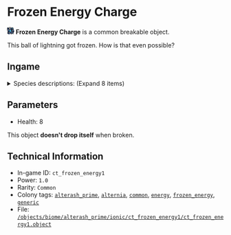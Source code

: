 # Frozen Energy Charge

<img src="https://raw.githubusercontent.com/Ceterai/Enternia/main/objects/biome/alterash_prime/ionic/ct_frozen_energy1/icon.png" alt="Frozen Energy Charge icon" loading="lazy" height=16px width="auto" /> **Frozen Energy Charge** is a common breakable object.

This ball of lightning got frozen. How is that even possible?

## Ingame

<details markdown="1"><summary>Species descriptions: (Expand 8 items)</summary>

- Alta: A frozen plasma charge. A lot of these can form in cold ionic environments.
- Apex: Crystals are quite beautiful.
- Avian: A bunch of shiny crystals.
- Floran: Shiny, pointy rocksss.
- Glitch: Impatient. Crystals are unpleasant when underfoot.
- Human: Ooh, pretty.
- Hylotl: This crystal reminds me of frozen coral.
- Novakid: A sparklin' crystal.

</details>

## Parameters

- Health: 8

This object **doesn't drop itself** when broken.

## Technical Information

- In-game ID: `ct_frozen_energy1`
- Power: `1.0`
- Rarity: `Common`
- Colony tags: [`alterash_prime`](https://ceterai.github.io/MyEnternia/Wiki/Tags/AlterashPrime), [`alternia`](https://ceterai.github.io/MyEnternia/Wiki/Tags/Alternia), [`common`](https://ceterai.github.io/MyEnternia/Wiki/Tags/Common), [`energy`](https://ceterai.github.io/MyEnternia/Wiki/Tags/Energy), [`frozen_energy`](https://ceterai.github.io/MyEnternia/Wiki/Tags/FrozenEnergy), [`generic`](https://ceterai.github.io/MyEnternia/Wiki/Tags/Generic)
- File: [`/objects/biome/alterash_prime/ionic/ct_frozen_energy1/ct_frozen_energy1.object`](https://github.com/Ceterai/Enternia/blob/main/objects/biome/alterash_prime/ionic/ct_frozen_energy1/ct_frozen_energy1.object)
